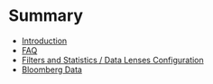 # Summary

* [Introduction](README.md)
* [FAQ](chapter1.md)
* [Filters and Statistics / Data Lenses Configuration](faq/filters_and_statistics__data_lenses_configuration.md)
* [Bloomberg Data](faq/settings/bloomberg_data.md)

